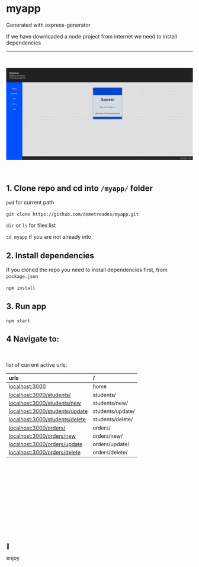 # myapp
 Generated with express-generator

If we have downloaded a node project from internet we need to install dependencies

---

<br>

![sample](./public/images/sample.png)

<br>

## 1. Clone repo and cd into `/myapp/` folder

`pwd` for current path

`git clone https://github.com/demetreades/myapp.git`

`dir` or `ls` for files list

`cd myapp` if you are not already into

## 2. Install dependencies

If you cloned the repo you need to install dependencies first, from `package.json` 

`npm install`

## 3. Run app

`npm start `

## 4 Navigate to:

<br>

list of current active urls:

| urls     |    /                         | 
|:----------|:-----------------------------|
|[localhost:3000](http://localhost:3000) | home | 
|[localhost:3000/students/](http://localhost:3000/students/) |  students/ | 
|[localhost:3000/students/new](http://localhost:3000/students/new) |  students/new/ | 
|[localhost:3000/students/update](http://localhost:3000/students/update) | students/update/ | 
|[localhost:3000/students/delete](http://localhost:3000/students/update) | students/delete/ | 
|[localhost:3000/orders/](http://localhost:3000/orders/) |  orders/ | 
|[localhost:3000/orders/new](http://localhost:3000/orders/new) |  orders/new/ | 
|[localhost:3000/orders/update](http://localhost:3000/orders/update) | orders/update/ | 
|[localhost:3000/orders/delete](http://localhost:3000/orders/update) | orders/delete/ | 

<br>

<br>

<br>

<br>

<br>

<br>

<br>

<br>

<br>

<br>

<br>

<br>

🤿 

enjoy
